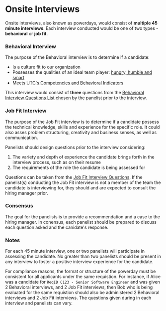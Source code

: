 # Onsite Interviews

Onsite interviews, also known as powerdays, would consist of **multiple 45 minute interviews**. Each interview conducted would be one of two types - **behavioral** or **job fit**.

### Behavioral Interview

The purpose of the Behavioral interview is to determine if a candidate:

-   Is a culture fit to our organization
-   Possesses the qualities of an ideal team player: [hungry, humble and smart](/assets/IdealTeamPlayerHowtoSpot.pdf)
-   Meets [UTC's Competencies and Behavioral Indicators](/assets/UTC%20Competencies.pdf)

This interview would consist of **three** questions from the [Behavioral Interview Questions List](/interview-questions/behavioral.md) chosen by the panelist prior to the interview.

### Job Fit Interview

The purpose of the Job Fit interview is to determine if a candidate possess the technical knowledge, skills and experience for the specific role. It could also asses problem structuring, creativity and business senses, as well as communication.

Panelists should design questions prior to the interview considering:

1.  The variety and depth of experience the candidate brings forth in the interview process, such as on their resume
2.  The requirements of the role the candidate is being assessed for

Questions can be taken from the [Job Fit Interview Questions](/interview-questions/job-fit.md). If the panelist(s) conducting the Job Fit interview is not a member of the team the candidate is interviewing for, they should and are expected to consult the hiring manager prior.

### Consensus

The goal for the panelists is to provide a recommendation and a case to the hiring manager. In conensus, each panelist should be prepared to discuss each question asked and the canidate's response.

### Notes

For each 45 minute interview, one or two panelists will participate in assessing the candidate. No greater than two panelists should be present in any interview to foster a positive interview experience for the candidate.

For compliance reasons, the format or structure of the powerday must be consistent for all applicants under the same requistion. For instance, if Alice was a candidate for `ReqID C123 - Senior Software Engineer` and was given 2 Behavioral interviews, and 2 Job Fit interviews, then Bob who is being evaluated for the same requistion should also be administered 2 Behavioral interviews and 2 Job Fit interviews. The questions given during in each interview and panelists can vary.
